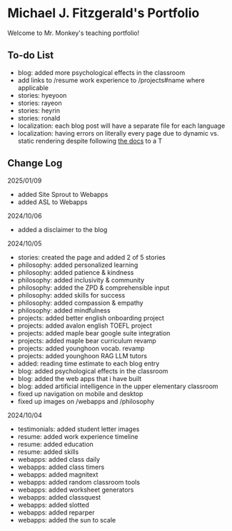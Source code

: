 # Michael J. Fitzgerald's Portfolio

Welcome to Mr. Monkey's teaching portfolio!

## To-do List

-   blog: added more psychological effects in the classroom
-   add links to /resume work experience to /projects#name where applicable
-   stories: hyeyoon
-   stories: rayeon
-   stories: heyrin
-   stories: ronald
-   localization: each blog post will have a separate file for each language
-   localization: having errors on literally every page due to dynamic vs. static rendering despite following [the docs](https://next-intl-docs.vercel.app/docs/getting-started/app-router/with-i18n-routing#static-rendering) to a T

## Change Log

2025/01/09

-   added Site Sprout to Webapps
-   added ASL to Webapps

2024/10/06

-   added a disclaimer to the blog

2024/10/05

-   stories: created the page and added 2 of 5 stories
-   philosophy: added personalized learning
-   philosophy: added patience & kindness
-   philosophy: added inclusivity & community
-   philosophy: added the ZPD & comprehensible input
-   philosophy: added skills for success
-   philosophy: added compassion & empathy
-   philosophy: added mindfulness
-   projects: added better english onboarding project
-   projects: added avalon english TOEFL project
-   projects: added maple bear google suite integration
-   projects: added maple bear curriculum revamp
-   projects: added younghoon vocab. revamp
-   projects: added younghoon RAG LLM tutors
-   added: reading time estimate to each blog entry
-   blog: added psychological effects in the classroom
-   blog: added the web apps that i have built
-   blog: added artificial intelligence in the upper elementary classroom
-   fixed up navigation on mobile and desktop
-   fixed up images on /webapps and /philosophy

2024/10/04

-   testimonials: added student letter images
-   resume: added work experience timeline
-   resume: added education
-   resume: added skills
-   webapps: added class daily
-   webapps: added class timers
-   webapps: added magnitext
-   webapps: added random classroom tools
-   webapps: added worksheet generators
-   webapps: added classquest
-   webapps: added slotted
-   webapps: added reparper
-   webapps: added the sun to scale
